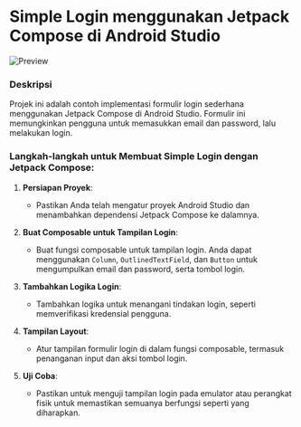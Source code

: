 # Simple Login menggunakan Jetpack Compose di Android Studio

![Preview]([preview.png](https://github.com/Wira07/Simple_Login_JetpackCompose/blob/master/app/src/main/res/drawable/preview.png))

### Deskripsi
Projek ini adalah contoh implementasi formulir login sederhana menggunakan Jetpack Compose di Android Studio. Formulir ini memungkinkan pengguna untuk memasukkan email dan password, lalu melakukan login.

### Langkah-langkah untuk Membuat Simple Login dengan Jetpack Compose:

1. **Persiapan Proyek**:
   - Pastikan Anda telah mengatur proyek Android Studio dan menambahkan dependensi Jetpack Compose ke dalamnya.

2. **Buat Composable untuk Tampilan Login**:
   - Buat fungsi composable untuk tampilan login. Anda dapat menggunakan `Column`, `OutlinedTextField`, dan `Button` untuk mengumpulkan email dan password, serta tombol login.

3. **Tambahkan Logika Login**:
   - Tambahkan logika untuk menangani tindakan login, seperti memverifikasi kredensial pengguna.

4. **Tampilan Layout**:
   - Atur tampilan formulir login di dalam fungsi composable, termasuk penanganan input dan aksi tombol login.

5. **Uji Coba**:
   - Pastikan untuk menguji tampilan login pada emulator atau perangkat fisik untuk memastikan semuanya berfungsi seperti yang diharapkan.
